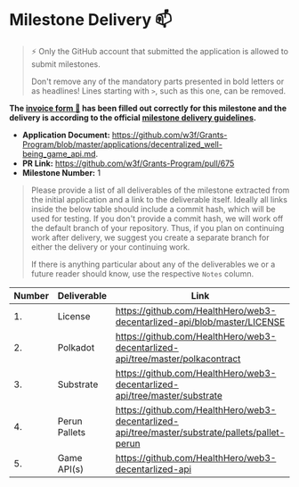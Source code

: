 # Milestone Delivery :mailbox:

> ⚡ Only the GitHub account that submitted the application is allowed to submit milestones. 
> 
> Don't remove any of the mandatory parts presented in bold letters or as headlines! Lines starting with `>`, such as this one, can be removed.

**The [invoice form :pencil:](https://docs.google.com/forms/d/e/1FAIpQLSfmNYaoCgrxyhzgoKQ0ynQvnNRoTmgApz9NrMp-hd8mhIiO0A/viewform) has been filled out correctly for this milestone and the delivery is according to the official [milestone delivery guidelines](https://github.com/w3f/Grants-Program/blob/master/docs/milestone-deliverables-guidelines.md).**  

* **Application Document:** https://github.com/w3f/Grants-Program/blob/master/applications/decentralized_well-being_game_api.md. 
* **PR Link:** https://github.com/w3f/Grants-Program/pull/675
* **Milestone Number:** 1

> Please provide a list of all deliverables of the milestone extracted from the initial application and a link to the deliverable itself. Ideally all links inside the below table should include a commit hash, which will be used for testing. If you don't provide a commit hash, we will work off the default branch of your repository. Thus, if you plan on continuing work after delivery, we suggest you create a separate branch for either the delivery or your continuing work. 
>
> If there is anything particular about any of the deliverables we or a future reader should know, use the respective `Notes` column.

| Number | Deliverable                     | Link                                                         | Notes                                                        |
| ------ | ------------------------------- | ------------------------------------------------------------ | ------------------------------------------------------------ |
| 1. | License | https://github.com/HealthHero/web3-decentarlized-api/blob/master/LICENSE | Apache License 2.0 |
| 2. | Polkadot | https://github.com/HealthHero/web3-decentarlized-api/tree/master/polkacontract | Polkadot Implementation|
| 3. | Substrate  | https://github.com/HealthHero/web3-decentarlized-api/tree/master/substrate | Substrate Implementation|
| 4. | Perun Pallets | https://github.com/HealthHero/web3-decentarlized-api/tree/master/substrate/pallets/pallet-perun | Perun Pallet Implementation |
| 5. | Game API(s) | https://github.com/HealthHero/web3-decentarlized-api | Game API(s) Implementation |
